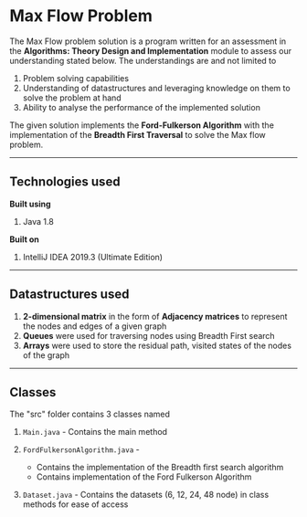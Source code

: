 # Max Flow Problem

The Max Flow problem solution is a program written for an assessment in the **Algorithms: Theory Design and Implementation** module to assess our understanding stated below. The understandings are and not limited to

1. Problem solving capabilities 
2. Understanding of datastructures and leveraging knowledge on them to solve the problem at hand
3. Ability to analyse the performance of the implemented solution

The given solution implements the **Ford-Fulkerson Algorithm** with the implementation of the **Breadth First Traversal** to solve the Max flow problem.

***

## Technologies used

**Built using**

1. Java 1.8

**Built on**

1. IntelliJ IDEA 2019.3 (Ultimate Edition)

***

## Datastructures used

1. **2-dimensional matrix** in the form of **Adjacency matrices** to represent the nodes and edges of a given graph
2. **Queues** were used for traversing nodes using Breadth First search
3. **Arrays** were used to store the residual path, visited states of the nodes of the graph

***

## Classes
The "src" folder contains 3 classes named 
1. ```Main.java``` - Contains the main method
2. ```FordFulkersonAlgorithm.java``` - 
    * Contains the implementation of the Breadth first search algorithm
    * Contains implementation of the Ford Fulkerson Algorithm
    
3. ```Dataset.java``` - Contains the datasets (6, 12, 24, 48 node) in class methods for ease of access
